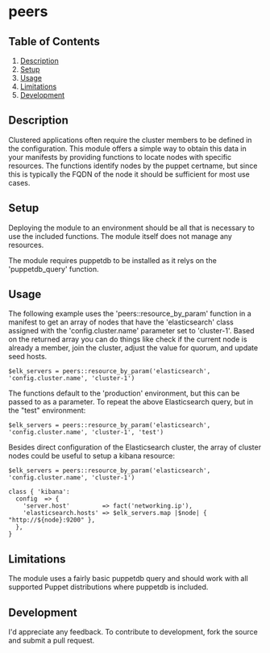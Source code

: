 # peers

## Table of Contents

1. [Description](#description)
1. [Setup](#setup)
1. [Usage](#usage)
1. [Limitations](#limitations)
1. [Development](#development)

## Description

Clustered applications often require the cluster members to be defined in the
configuration.  This module offers a simple way to obtain this data in your
manifests by providing functions to locate nodes with specific resources.  The
functions identify nodes by the puppet certname, but since this is typically the
FQDN of the node it should be sufficient for most use cases.

## Setup

Deploying the module to an environment should be all that is necessary to use the
included functions.  The module itself does not manage any resources.

The module requires puppetdb to be installed as it relys on the 'puppetdb_query' function.

## Usage

The following example uses the 'peers::resource_by_param' function in a manifest
to get an array of nodes that have the 'elasticsearch' class assigned with the
'config.cluster.name' parameter set to 'cluster-1'.  Based on the returned array
you can do things like check if the current node is already a member, join the
cluster, adjust the value for quorum, and update seed hosts.
```
$elk_servers = peers::resource_by_param('elasticsearch', 'config.cluster.name', 'cluster-1')
```

The functions default to the 'production' environment, but this can be passed to
as a parameter.  To repeat the above Elasticsearch query, but in the "test"
environment:
```
$elk_servers = peers::resource_by_param('elasticsearch', 'config.cluster.name', 'cluster-1', 'test')
```

Besides direct configuration of the Elasticsearch cluster, the array of cluster
nodes could be useful to setup a kibana resource:
```
$elk_servers = peers::resource_by_param('elasticsearch', 'config.cluster.name', 'cluster-1')

class { 'kibana':
  config  => {
    'server.host'         => fact('networking.ip'),
    'elasticsearch.hosts' => $elk_servers.map |$node| { "http://${node}:9200" },
  },
}
```

## Limitations

The module uses a fairly basic puppetdb query and should work with all supported
Puppet distributions where puppetdb is included.

## Development

I'd appreciate any feedback.  To contribute to development, fork the source and
submit a pull request.

